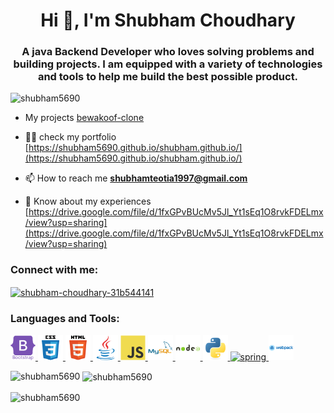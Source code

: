 <h1 align="center">Hi 👋, I'm Shubham Choudhary</h1>
<h3 align="center">A java Backend Developer who loves solving problems and building projects. I am equipped with a variety of technologies and tools to help me build the best possible product.</h3>

<p align="left"> <img src="https://komarev.com/ghpvc/?username=shubham5690&label=Profile%20views&color=0e75b6&style=flat" alt="shubham5690" /> </p>

- My projects [bewakoof-clone](https://shubham5690.github.io/Individual-Project/)

- 👨‍💻 check my portfolio [https://shubham5690.github.io/shubham.github.io/](https://shubham5690.github.io/shubham.github.io/)

- 📫 How to reach me **shubhamteotia1997@gmail.com**

- 📄 Know about my experiences [https://drive.google.com/file/d/1fxGPvBUcMv5Jl_Yt1sEq1O8rvkFDELmx/view?usp=sharing](https://drive.google.com/file/d/1fxGPvBUcMv5Jl_Yt1sEq1O8rvkFDELmx/view?usp=sharing)

<h3 align="left">Connect with me:</h3>
<p align="left">
<a href="https://linkedin.com/in/shubham-choudhary-31b544141" target="blank"><img align="center" src="https://raw.githubusercontent.com/rahuldkjain/github-profile-readme-generator/master/src/images/icons/Social/linked-in-alt.svg" alt="shubham-choudhary-31b544141" height="30" width="40" /></a>
</p>

<h3 align="left">Languages and Tools:</h3>
<p align="left"> <a href="https://getbootstrap.com" target="_blank" rel="noreferrer"> <img src="https://raw.githubusercontent.com/devicons/devicon/master/icons/bootstrap/bootstrap-plain-wordmark.svg" alt="bootstrap" width="40" height="40"/> </a> <a href="https://www.w3schools.com/css/" target="_blank" rel="noreferrer"> <img src="https://raw.githubusercontent.com/devicons/devicon/master/icons/css3/css3-original-wordmark.svg" alt="css3" width="40" height="40"/> </a> <a href="https://www.w3.org/html/" target="_blank" rel="noreferrer"> <img src="https://raw.githubusercontent.com/devicons/devicon/master/icons/html5/html5-original-wordmark.svg" alt="html5" width="40" height="40"/> </a> <a href="https://www.java.com" target="_blank" rel="noreferrer"> <img src="https://raw.githubusercontent.com/devicons/devicon/master/icons/java/java-original.svg" alt="java" width="40" height="40"/> </a> <a href="https://developer.mozilla.org/en-US/docs/Web/JavaScript" target="_blank" rel="noreferrer"> <img src="https://raw.githubusercontent.com/devicons/devicon/master/icons/javascript/javascript-original.svg" alt="javascript" width="40" height="40"/> </a> <a href="https://www.mysql.com/" target="_blank" rel="noreferrer"> <img src="https://raw.githubusercontent.com/devicons/devicon/master/icons/mysql/mysql-original-wordmark.svg" alt="mysql" width="40" height="40"/> </a> <a href="https://nodejs.org" target="_blank" rel="noreferrer"> <img src="https://raw.githubusercontent.com/devicons/devicon/master/icons/nodejs/nodejs-original-wordmark.svg" alt="nodejs" width="40" height="40"/> </a> <a href="https://www.python.org" target="_blank" rel="noreferrer"> <img src="https://raw.githubusercontent.com/devicons/devicon/master/icons/python/python-original.svg" alt="python" width="40" height="40"/> </a> <a href="https://spring.io/" target="_blank" rel="noreferrer"> <img src="https://www.vectorlogo.zone/logos/springio/springio-icon.svg" alt="spring" width="40" height="40"/> </a> <a href="https://webpack.js.org" target="_blank" rel="noreferrer"> <img src="https://raw.githubusercontent.com/devicons/devicon/d00d0969292a6569d45b06d3f350f463a0107b0d/icons/webpack/webpack-original-wordmark.svg" alt="webpack" width="40" height="40"/> </a> </p>

<p><img align="left" src="https://github-readme-stats.vercel.app/api/top-langs?username=shubham5690&show_icons=true&locale=en&layout=compact" alt="shubham5690" /></p>

<p>&nbsp;<img align="center" src="https://github-readme-stats.vercel.app/api?username=shubham5690&show_icons=true&locale=en" alt="shubham5690" /></p>

<p><img align="center" src="https://github-readme-streak-stats.herokuapp.com/?user=shubham5690&" alt="shubham5690" /></p>
